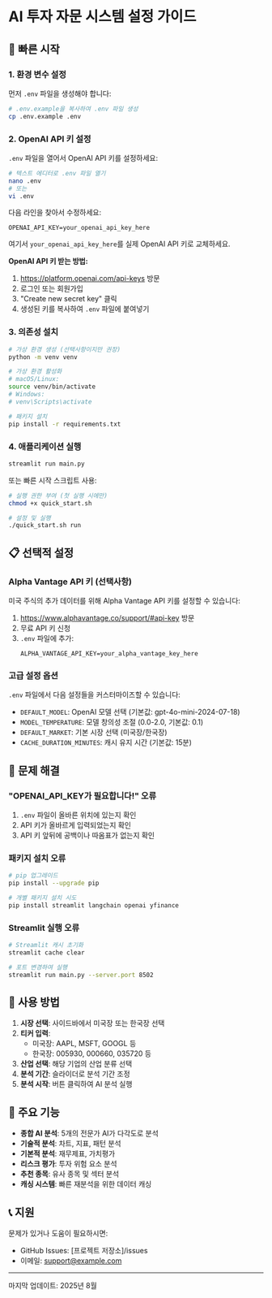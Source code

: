 # AI 투자 자문 시스템 설정 가이드

## 🚀 빠른 시작

### 1. 환경 변수 설정

먼저 `.env` 파일을 생성해야 합니다:

```bash
# .env.example을 복사하여 .env 파일 생성
cp .env.example .env
```

### 2. OpenAI API 키 설정

`.env` 파일을 열어서 OpenAI API 키를 설정하세요:

```bash
# 텍스트 에디터로 .env 파일 열기
nano .env
# 또는
vi .env
```

다음 라인을 찾아서 수정하세요:
```
OPENAI_API_KEY=your_openai_api_key_here
```

여기서 `your_openai_api_key_here`를 실제 OpenAI API 키로 교체하세요.

**OpenAI API 키 받는 방법:**
1. https://platform.openai.com/api-keys 방문
2. 로그인 또는 회원가입
3. "Create new secret key" 클릭
4. 생성된 키를 복사하여 `.env` 파일에 붙여넣기

### 3. 의존성 설치

```bash
# 가상 환경 생성 (선택사항이지만 권장)
python -m venv venv

# 가상 환경 활성화
# macOS/Linux:
source venv/bin/activate
# Windows:
# venv\Scripts\activate

# 패키지 설치
pip install -r requirements.txt
```

### 4. 애플리케이션 실행

```bash
streamlit run main.py
```

또는 빠른 시작 스크립트 사용:

```bash
# 실행 권한 부여 (첫 실행 시에만)
chmod +x quick_start.sh

# 설정 및 실행
./quick_start.sh run
```

## 📋 선택적 설정

### Alpha Vantage API 키 (선택사항)

미국 주식의 추가 데이터를 위해 Alpha Vantage API 키를 설정할 수 있습니다:

1. https://www.alphavantage.co/support/#api-key 방문
2. 무료 API 키 신청
3. `.env` 파일에 추가:
   ```
   ALPHA_VANTAGE_API_KEY=your_alpha_vantage_key_here
   ```

### 고급 설정 옵션

`.env` 파일에서 다음 설정들을 커스터마이즈할 수 있습니다:

- `DEFAULT_MODEL`: OpenAI 모델 선택 (기본값: gpt-4o-mini-2024-07-18)
- `MODEL_TEMPERATURE`: 모델 창의성 조절 (0.0-2.0, 기본값: 0.1)
- `DEFAULT_MARKET`: 기본 시장 선택 (미국장/한국장)
- `CACHE_DURATION_MINUTES`: 캐시 유지 시간 (기본값: 15분)

## 🔧 문제 해결

### "OPENAI_API_KEY가 필요합니다!" 오류

1. `.env` 파일이 올바른 위치에 있는지 확인
2. API 키가 올바르게 입력되었는지 확인
3. API 키 앞뒤에 공백이나 따옴표가 없는지 확인

### 패키지 설치 오류

```bash
# pip 업그레이드
pip install --upgrade pip

# 개별 패키지 설치 시도
pip install streamlit langchain openai yfinance
```

### Streamlit 실행 오류

```bash
# Streamlit 캐시 초기화
streamlit cache clear

# 포트 변경하여 실행
streamlit run main.py --server.port 8502
```

## 📱 사용 방법

1. **시장 선택**: 사이드바에서 미국장 또는 한국장 선택
2. **티커 입력**: 
   - 미국장: AAPL, MSFT, GOOGL 등
   - 한국장: 005930, 000660, 035720 등
3. **산업 선택**: 해당 기업의 산업 분류 선택
4. **분석 기간**: 슬라이더로 분석 기간 조정
5. **분석 시작**: 버튼 클릭하여 AI 분석 실행

## 🎯 주요 기능

- **종합 AI 분석**: 5개의 전문가 AI가 다각도로 분석
- **기술적 분석**: 차트, 지표, 패턴 분석
- **기본적 분석**: 재무제표, 가치평가
- **리스크 평가**: 투자 위험 요소 분석
- **추천 종목**: 유사 종목 및 섹터 분석
- **캐싱 시스템**: 빠른 재분석을 위한 데이터 캐싱

## 📞 지원

문제가 있거나 도움이 필요하시면:
- GitHub Issues: [프로젝트 저장소]/issues
- 이메일: support@example.com

---

마지막 업데이트: 2025년 8월
